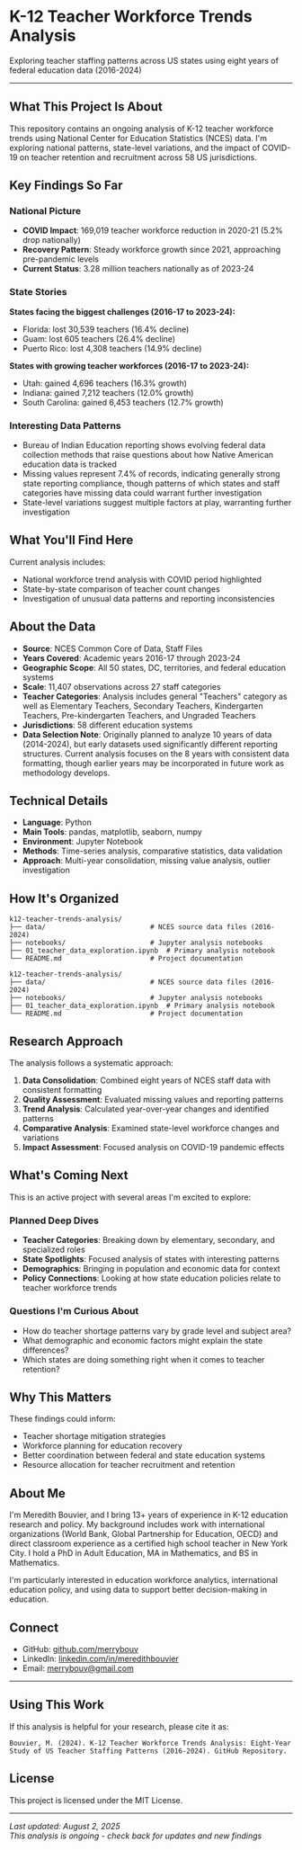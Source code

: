 # K-12 Teacher Workforce Trends Analysis

Exploring teacher staffing patterns across US states using eight years of 
federal education data (2016-2024)

---

## What This Project Is About

This repository contains an ongoing analysis of K-12 teacher workforce 
trends using National Center for Education Statistics (NCES) data. I'm 
exploring national patterns, state-level variations, and the impact of 
COVID-19 on teacher retention and recruitment across 58 US jurisdictions.

## Key Findings So Far

### National Picture
- **COVID Impact**: 169,019 teacher workforce reduction in 2020-21 (5.2% 
drop nationally)
- **Recovery Pattern**: Steady workforce growth since 2021, approaching 
pre-pandemic levels
- **Current Status**: 3.28 million teachers nationally as of 2023-24

### State Stories
**States facing the biggest challenges (2016-17 to 2023-24):**
- Florida: lost 30,539 teachers (16.4% decline)
- Guam: lost 605 teachers (26.4% decline)
- Puerto Rico: lost 4,308 teachers (14.9% decline)

**States with growing teacher workforces (2016-17 to 2023-24):**
- Utah: gained 4,696 teachers (16.3% growth)
- Indiana: gained 7,212 teachers (12.0% growth)
- South Carolina: gained 6,453 teachers (12.7% growth)

### Interesting Data Patterns
- Bureau of Indian Education reporting shows evolving federal data 
collection methods that raise questions about how Native American 
education data is tracked
- Missing values represent 7.4% of records, indicating generally strong 
state reporting compliance, though patterns of which states and staff 
categories have missing data could warrant further investigation
- State-level variations suggest multiple factors at play, warranting 
further investigation

## What You'll Find Here

Current analysis includes:
- National workforce trend analysis with COVID period highlighted
- State-by-state comparison of teacher count changes
- Investigation of unusual data patterns and reporting inconsistencies

## About the Data

- **Source**: NCES Common Core of Data, Staff Files
- **Years Covered**: Academic years 2016-17 through 2023-24
- **Geographic Scope**: All 50 states, DC, territories, and federal 
education systems
- **Scale**: 11,407 observations across 27 staff categories
- **Teacher Categories**: Analysis includes general "Teachers" category as 
well as Elementary Teachers, Secondary Teachers, Kindergarten Teachers, 
Pre-kindergarten Teachers, and Ungraded Teachers
- **Jurisdictions**: 58 different education systems
- **Data Selection Note**: Originally planned to analyze 10 years of data 
(2014-2024), but early datasets used significantly different reporting 
structures. Current analysis focuses on the 8 years with consistent data 
formatting, though earlier years may be incorporated in future work as 
methodology develops.

## Technical Details

- **Language**: Python
- **Main Tools**: pandas, matplotlib, seaborn, numpy
- **Environment**: Jupyter Notebook
- **Methods**: Time-series analysis, comparative statistics, data 
validation
- **Approach**: Multi-year consolidation, missing value analysis, outlier 
investigation

## How It's Organized

```
k12-teacher-trends-analysis/
├── data/                          # NCES source data files (2016-2024)
├── notebooks/                     # Jupyter analysis notebooks
├── 01_teacher_data_exploration.ipynb  # Primary analysis notebook
└── README.md                      # Project documentation
```

```
k12-teacher-trends-analysis/
├── data/                          # NCES source data files (2016-2024)
├── notebooks/                     # Jupyter analysis notebooks
├── 01_teacher_data_exploration.ipynb  # Primary analysis notebook
└── README.md                      # Project documentation
```

## Research Approach

The analysis follows a systematic approach:
1. **Data Consolidation**: Combined eight years of NCES staff data with 
consistent formatting
2. **Quality Assessment**: Evaluated missing values and reporting patterns
3. **Trend Analysis**: Calculated year-over-year changes and identified 
patterns
4. **Comparative Analysis**: Examined state-level workforce changes and 
variations
5. **Impact Assessment**: Focused analysis on COVID-19 pandemic effects

## What's Coming Next

This is an active project with several areas I'm excited to explore:

### Planned Deep Dives
- **Teacher Categories**: Breaking down by elementary, secondary, and 
specialized roles
- **State Spotlights**: Focused analysis of states with interesting 
patterns
- **Demographics**: Bringing in population and economic data for context
- **Policy Connections**: Looking at how state education policies relate 
to teacher workforce trends

### Questions I'm Curious About
- How do teacher shortage patterns vary by grade level and subject area?
- What demographic and economic factors might explain the state 
differences?
- Which states are doing something right when it comes to teacher 
retention?

## Why This Matters

These findings could inform:
- Teacher shortage mitigation strategies
- Workforce planning for education recovery
- Better coordination between federal and state education systems
- Resource allocation for teacher recruitment and retention

## About Me

I'm Meredith Bouvier, and I bring 13+ years of experience in K-12 
education research and policy. My background includes work with 
international organizations (World Bank, Global Partnership for Education, 
OECD) and direct classroom experience as a certified high school teacher 
in New York City. I hold a PhD in Adult Education, MA in Mathematics, and 
BS in Mathematics.

I'm particularly interested in education workforce analytics, 
international education policy, and using data to support better 
decision-making in education.

## Connect

- GitHub: [github.com/merrybouv](https://github.com/merrybouv)
- LinkedIn: 
[linkedin.com/in/meredithbouvier](https://www.linkedin.com/in/meredithbouvier/)
- Email: merrybouv@gmail.com

---

## Using This Work

If this analysis is helpful for your research, please cite it as:
```
Bouvier, M. (2024). K-12 Teacher Workforce Trends Analysis: Eight-Year 
Study of US Teacher Staffing Patterns (2016-2024). GitHub Repository.
```

## License

This project is licensed under the MIT License.

---

*Last updated: August 2, 2025*  
*This analysis is ongoing - check back for updates and new findings*
